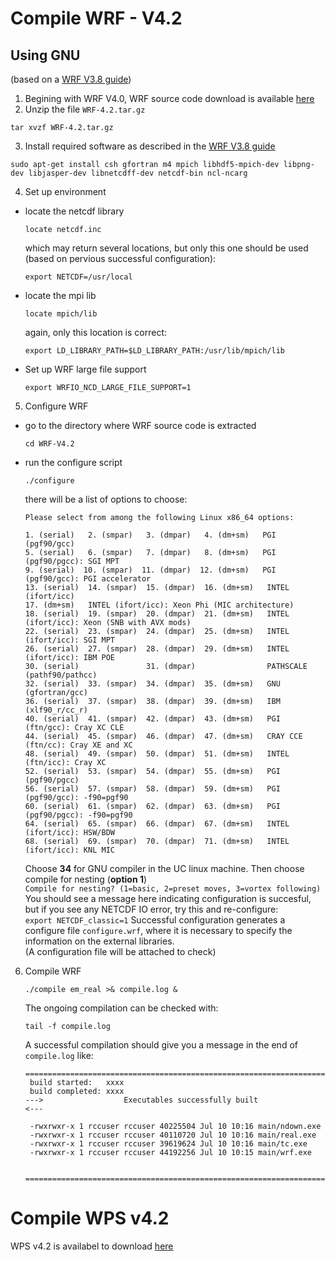 # Compile WRF - V4.2  
## Using GNU  

(based on a [WRF V3.8 guide](https://www.enviroware.com/installing-and-running-wrf-3-8-on-linux-ubuntu-lts-16-04-with-intel-i7-8-core-cpu/))

1. Begining with WRF V4.0, WRF source code download is available [here](https://github.com/wrf-model/WRF/releases)   
2. Unzip the file `WRF-4.2.tar.gz` 
  ```
  tar xvzf WRF-4.2.tar.gz
  ```
3. Install required software as described in the [WRF V3.8 guide](https://www.enviroware.com/installing-and-running-wrf-3-8-on-linux-ubuntu-lts-16-04-with-intel-i7-8-core-cpu/)  
  ```
  sudo apt-get install csh gfortran m4 mpich libhdf5-mpich-dev libpng-dev libjasper-dev libnetcdff-dev netcdf-bin ncl-ncarg
  ```
4. Set up environment
  - locate the netcdf library
    ```
    locate netcdf.inc
    ```
    which may return several locations, but only this one should be used (based on pervious successful configuration):  
    ```
    export NETCDF=/usr/local
    ```
  - locate the mpi lib  
    ```
    locate mpich/lib
    ```
    again, only this location is correct:  
    ```
    export LD_LIBRARY_PATH=$LD_LIBRARY_PATH:/usr/lib/mpich/lib
    ```
  - Set up WRF large file support 
    ```
    export WRFIO_NCD_LARGE_FILE_SUPPORT=1
    ```

5. Configure WRF
  - go to the directory where WRF source code is extracted
    ```
    cd WRF-V4.2
    ```
  - run the configure script
    ```
    ./configure
    ```
    there will be a list of options to choose:  
    ```
    Please select from among the following Linux x86_64 options:

    1. (serial)   2. (smpar)   3. (dmpar)   4. (dm+sm)   PGI (pgf90/gcc)
    5. (serial)   6. (smpar)   7. (dmpar)   8. (dm+sm)   PGI (pgf90/pgcc): SGI MPT
    9. (serial)  10. (smpar)  11. (dmpar)  12. (dm+sm)   PGI (pgf90/gcc): PGI accelerator
    13. (serial)  14. (smpar)  15. (dmpar)  16. (dm+sm)   INTEL (ifort/icc)
    17. (dm+sm)   INTEL (ifort/icc): Xeon Phi (MIC architecture)
    18. (serial)  19. (smpar)  20. (dmpar)  21. (dm+sm)   INTEL (ifort/icc): Xeon (SNB with AVX mods)
    22. (serial)  23. (smpar)  24. (dmpar)  25. (dm+sm)   INTEL (ifort/icc): SGI MPT
    26. (serial)  27. (smpar)  28. (dmpar)  29. (dm+sm)   INTEL (ifort/icc): IBM POE
    30. (serial)               31. (dmpar)                PATHSCALE (pathf90/pathcc)
    32. (serial)  33. (smpar)  34. (dmpar)  35. (dm+sm)   GNU (gfortran/gcc)
    36. (serial)  37. (smpar)  38. (dmpar)  39. (dm+sm)   IBM (xlf90_r/cc_r)
    40. (serial)  41. (smpar)  42. (dmpar)  43. (dm+sm)   PGI (ftn/gcc): Cray XC CLE
    44. (serial)  45. (smpar)  46. (dmpar)  47. (dm+sm)   CRAY CCE (ftn/cc): Cray XE and XC
    48. (serial)  49. (smpar)  50. (dmpar)  51. (dm+sm)   INTEL (ftn/icc): Cray XC
    52. (serial)  53. (smpar)  54. (dmpar)  55. (dm+sm)   PGI (pgf90/pgcc)
    56. (serial)  57. (smpar)  58. (dmpar)  59. (dm+sm)   PGI (pgf90/gcc): -f90=pgf90
    60. (serial)  61. (smpar)  62. (dmpar)  63. (dm+sm)   PGI (pgf90/pgcc): -f90=pgf90
    64. (serial)  65. (smpar)  66. (dmpar)  67. (dm+sm)   INTEL (ifort/icc): HSW/BDW
    68. (serial)  69. (smpar)  70. (dmpar)  71. (dm+sm)   INTEL (ifort/icc): KNL MIC
    ```
    Choose **34** for GNU compiler in the UC linux machine. Then choose compile for nesting (**option 1**)  
    ```Compile for nesting? (1=basic, 2=preset moves, 3=vortex following)```
    You should see a message here indicating configuration is succesful, but if you see any NETCDF IO error, try this and re-configure:  
    ```export NETCDF_classic=1```
    Successful configuration generates a configure file `configure.wrf`, where it is necessary to specify the information on the external libraries.  
    (A configuration file will be attached to check)  
    
6. Compile WRF
    ```
    ./compile em_real >& compile.log & 
    ```
   The ongoing compilation can be checked with:  
   ```
   tail -f compile.log 
   ```
   A successful compilation should give you a message in the end of `compile.log` like:  
   ```
   ==========================================================================
    build started:   xxxx
    build completed: xxxx
   --->                  Executables successfully built                  <---
 
    -rwxrwxr-x 1 rccuser rccuser 40225504 Jul 10 10:16 main/ndown.exe
    -rwxrwxr-x 1 rccuser rccuser 40110720 Jul 10 10:16 main/real.exe
    -rwxrwxr-x 1 rccuser rccuser 39619624 Jul 10 10:16 main/tc.exe
    -rwxrwxr-x 1 rccuser rccuser 44192256 Jul 10 10:15 main/wrf.exe

    ==========================================================================

   ```
 
# Compile WPS v4.2
  
WPS v4.2 is availabel to download [here](https://github.com/wrf-model/WPS/releases)
